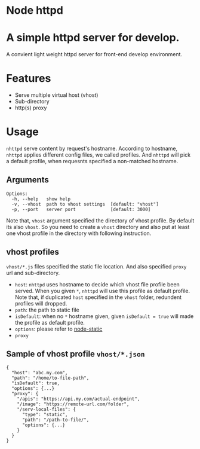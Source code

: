 Node httpd
======

A simple httpd server for develop.
=====

A convient light weight httpd server for front-end develop environment.

Features
=====

  * Serve multiple virtual host (vhost)
  * Sub-directory
  * http(s) proxy

Usage
=====

`nhttpd` serve content by request's hostname. According to hostname, `nhttpd` applies different config files, we called profiles. And `nhttpd` will pick a default profile, when requesnts specified a non-matched hostname.

Arguments
----

```
Options:
  -h, --help   show help
  -v, --vhost  path to vhost settings  [default: "vhost"]
  -p, --port   server port             [default: 3000]
```

Note that, `vhost` argument specified the directory of vhost profile. By default its also `vhost`. So you need to create a `vhost` directory and also put at least one vhost profile in the directory with following instruction.

vhost profiles
----

`vhost/*.js` files specified the static file location. And also specified `proxy` url and sub-directory.


  * `host`: `nhttpd` uses hostname to decide which vhost file profile been served. When you given `*`, `nhttpd` will use this profile as default profile. Note that, if duplicated `host` specified in the `vhost` folder, redundent profiles will dropped.
  * `path`: the path to static file
  * `isDefault`: when no `*` hostname given, given `isDefault = true` will made the profile as default profile.
  * `options`: please refer to [node-static](https://github.com/cloudhead/node-static#options-when-creating-an-instance-of-server)
  * `proxy`


Sample of vhost profile `vhost/*.json`
---

```
{
  "host": "abc.my.com",
  "path": "/home/to-file-path",
  "isDefault": true,
  "options": {...}
  "proxy": {
    "/apis": "https://api.my.com/actual-endpoint",
    "/image": "https://remote-url.com/folder",
    "/serv-local-files": {
      "type": "static",
      "path": "/path-to-file/",
      "options": {...}
    }
  }
}
```